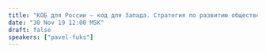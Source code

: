 ```yaml
---
title: "КОБ для России — код для Запада. Стратегия по развитию общественных наук в Европе"
date: "30 Nov 19 12:00 MSK"
draft: false
speakers: ["pavel-fuks"]
---
```

